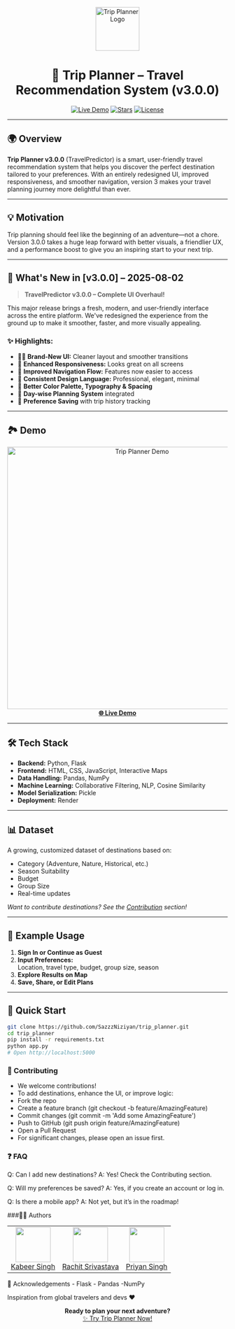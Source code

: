 <p align="center">
  <img src="https://cdn-icons-png.flaticon.com/512/854/854878.png" alt="Trip Planner Logo" height="100"/>
</p>

<h1 align="center">🧳 Trip Planner – Travel Recommendation System (v3.0.0)</h1>

<p align="center">
  <a href="https://trip-planner-6r80.onrender.com/"><img src="https://img.shields.io/badge/Live%20Demo-Online-green?style=flat-square" alt="Live Demo"></a>
  <a href="https://github.com/SazzzNiziyan/trip_planner"><img src="https://img.shields.io/github/stars/SazzzNiziyan/trip_planner?style=social" alt="Stars"></a>
  <a href="https://github.com/SazzzNiziyan/trip_planner/blob/main/LICENSE"><img src="https://img.shields.io/github/license/SazzzNiziyan/trip_planner?style=flat-square" alt="License"></a>
</p>

----

## 🌍 Overview

**Trip Planner v3.0.0** (TravelPredictor) is a smart, user-friendly travel recommendation system that helps you discover the perfect destination tailored to your preferences. With an entirely redesigned UI, improved responsiveness, and smoother navigation, version 3 makes your travel planning journey more delightful than ever.

---

## 💡 Motivation

Trip planning should feel like the beginning of an adventure—not a chore. Version 3.0.0 takes a huge leap forward with better visuals, a friendlier UX, and a performance boost to give you an inspiring start to your next trip.

---

## 🎉 What's New in [v3.0.0] – 2025-08-02

> **TravelPredictor v3.0.0 – Complete UI Overhaul!**

This major release brings a fresh, modern, and user-friendly interface across the entire platform. We've redesigned the experience from the ground up to make it smoother, faster, and more visually appealing.

### ✨ Highlights:

- 🧑‍🎨 **Brand-New UI:** Cleaner layout and smoother transitions
- 📱 **Enhanced Responsiveness:** Looks great on all screens
- 🚀 **Improved Navigation Flow:** Features now easier to access
- 🧩 **Consistent Design Language:** Professional, elegant, minimal
- 🎨 **Better Color Palette, Typography & Spacing**
- 📅 **Day-wise Planning System** integrated
- 💾 **Preference Saving** with trip history tracking

---

## 🏞️ Demo

<p align="center">
  <a href="https://trip-planner-6r80.onrender.com/">
    <img src="https://user-images.githubusercontent.com/1027296043/293194565-eca9f8d0-8b1e-4e47-8dfe-81d50e5b3e1a.gif" alt="Trip Planner Demo" width="600"/>
    <br/>
    <strong>🌐 Live Demo</strong>
  </a>
</p>

---

## 🛠️ Tech Stack

- **Backend:** Python, Flask
- **Frontend:** HTML, CSS, JavaScript, Interactive Maps
- **Data Handling:** Pandas, NumPy
- **Machine Learning:** Collaborative Filtering, NLP, Cosine Similarity
- **Model Serialization:** Pickle
- **Deployment:** Render

---

## 📊 Dataset

A growing, customized dataset of destinations based on:

- Category (Adventure, Nature, Historical, etc.)
- Season Suitability
- Budget
- Group Size
- Real-time updates

*Want to contribute destinations? See the [Contribution](#contributing) section!*

---

## 🚀 Example Usage

1. **Sign In or Continue as Guest**
2. **Input Preferences:**  
   Location, travel type, budget, group size, season
3. **Explore Results on Map**
4. **Save, Share, or Edit Plans**

---

## 🏁 Quick Start

```bash
git clone https://github.com/SazzzNiziyan/trip_planner.git
cd trip_planner
pip install -r requirements.txt
python app.py
# Open http://localhost:5000
```
### 🤝 Contributing
- We welcome contributions!
- To add destinations, enhance the UI, or improve logic:
- Fork the repo
- Create a feature branch (git checkout -b feature/AmazingFeature)
- Commit changes (git commit -m 'Add some AmazingFeature')
- Push to GitHub (git push origin feature/AmazingFeature)
- Open a Pull Request
- For significant changes, please open an issue first.

### ❓ FAQ
Q: Can I add new destinations?
A: Yes! Check the Contributing section.

Q: Will my preferences be saved?
A: Yes, if you create an account or log in.

Q: Is there a mobile app?
A: Not yet, but it’s in the roadmap!

###👨‍💻 Authors
<table> <tr> <td align="center"><a href="https://github.com/kabir3217"><img src="https://avatars.githubusercontent.com/u/120979306?v=4" width="80" /><br/>Kabeer Singh</a></td> <td align="center"><a href="https://github.com/Rachit-Srivastava24"><img src="https://avatars.githubusercontent.com/u/120979307?v=4" width="80" /><br/>Rachit Srivastava</a></td> <td align="center"><a href="https://github.com/priyan2328"><img src="https://avatars.githubusercontent.com/u/120979308?v=4" width="80" /><br/>Priyan Singh</a></td> </tr> </table>
🙏 Acknowledgements
- Flask
- Pandas
-NumPy

Inspiration from global travelers and devs ❤️

<p align="center"> <b>Ready to plan your next adventure?</b> <br/> <a href="https://trip-planner-6r80.onrender.com/">✨ Try Trip Planner Now!</a> </p>

